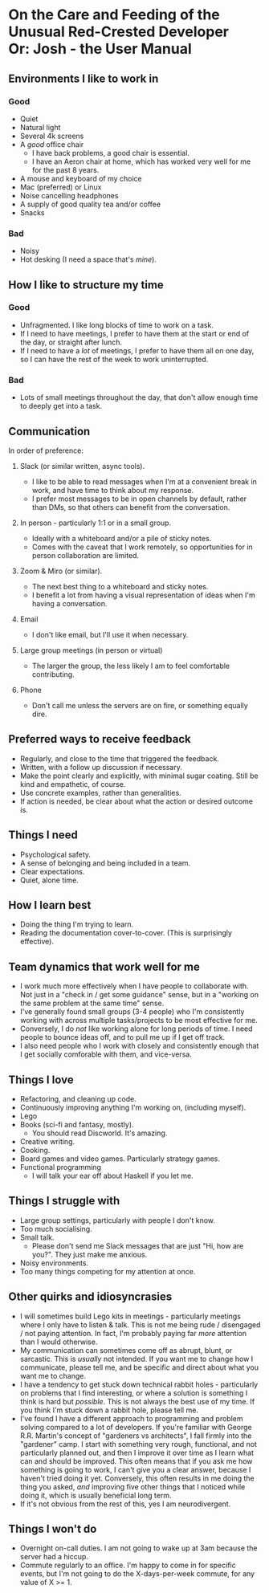 # On the Care and Feeding of the Unusual Red-Crested Developer <br/> Or: Josh - the User Manual

## Environments I like to work in

### Good
- Quiet
- Natural light
- Several 4k screens
- A *good* office chair
    - I have back problems, a good chair is essential.
    - I have an Aeron chair at home, which has worked very well for me for the past 8 years.
- A mouse and keyboard of my choice
- Mac (preferred) or Linux
- Noise cancelling headphones
- A supply of good quality tea and/or coffee
- Snacks

### Bad
- Noisy
- Hot desking (I need a space that's *mine*).

## How I like to structure my time

### Good
- Unfragmented. I like long blocks of time to work on a task.
- If I need to have meetings, I prefer to have them at the start or end of the day, or straight after lunch.
- If I need to have a *lot* of meetings, I prefer to have them all on one day, so I can have the rest of the week to work uninterrupted.

### Bad
- Lots of small meetings throughout the day, that don't allow enough time to deeply get into a task.

## Communication

In order of preference:

1. Slack (or similar written, async tools).
    - I like to be able to read messages when I'm at a convenient break in work, and have time to think about my response.
    - I prefer most messages to be in open channels by default, rather than DMs, so that others can benefit from the conversation.

2. In person - particularly 1:1 or in a small group.
    - Ideally with a whiteboard and/or a pile of sticky notes.
    - Comes with the caveat that I work remotely, so opportunities for in person collaboration are limited.

3. Zoom & Miro (or similar).
    - The next best thing to a whiteboard and sticky notes.
    - I benefit a lot from having a visual representation of ideas when I'm having a conversation.

4. Email
    - I don't like email, but I'll use it when necessary.

5. Large group meetings (in person or virtual)
    - The larger the group, the less likely I am to feel comfortable contributing.

6. Phone
    - Don't call me unless the servers are on fire, or something equally dire.

## Preferred ways to receive feedback
- Regularly, and close to the time that triggered the feedback.
- Written, with a follow up discussion if necessary.
- Make the point clearly and explicitly, with minimal sugar coating. Still be kind and empathetic, of course.
- Use concrete examples, rather than generalities.
- If action is needed, be clear about what the action or desired outcome is.

## Things I need
- Psychological safety.
- A sense of belonging and being included in a team.
- Clear expectations.
- Quiet, alone time.

## How I learn best
- Doing the thing I'm trying to learn.
- Reading the documentation cover-to-cover. (This is surprisingly effective).

## Team dynamics that work well for me
- I work much more effectively when I have people to collaborate with. Not just in a "check in / get some guidance" sense, but in a "working on the same problem at the same time" sense.
- I've generally found small groups (3-4 people) who I'm consistently working with across multiple tasks/projects to be most effective for me.
- Conversely, I do *not* like working alone for long periods of time. I need people to bounce ideas off, and to pull me up if I get off track.
- I also need people who I work with closely and consistently enough that I get socially comforable with them, and vice-versa.

## Things I love
- Refactoring, and cleaning up code.
- Continuously improving anything I'm working on, (including myself).
- Lego
- Books (sci-fi and fantasy, mostly).
  - You should read Discworld. It's amazing.
- Creative writing.
- Cooking.
- Board games and video games. Particularly strategy games.
- Functional programming
  - I will talk your ear off about Haskell if you let me.

## Things I struggle with
- Large group settings, particularly with people I don't know.
- Too much socialising.
- Small talk.
  - Please don't send me Slack messages that are just "Hi, how are you?". They just make me anxious.
- Noisy environments.
- Too many things competing for my attention at once.

## Other quirks and idiosyncrasies
- I will sometimes build Lego kits in meetings - particularly meetings where I only have to listen & talk. This is not me being rude / disengaged / not paying attention. In fact, I'm probably paying far *more* attention than I would otherwise.
- My communication can sometimes come off as abrupt, blunt, or sarcastic. This is *usually* not intended. If you want me to change how I communicate, please tell me, and be specific and direct about what you want me to change.
- I have a tendency to get stuck down technical rabbit holes - particularly on problems that I find interesting, or where a solution is something I think is hard but *possible*. This is not always the best use of my time. If you think I'm stuck down a rabbit hole, please tell me.
- I've found I have a different approach to programming and problem solving compared to a lot of developers. If you're familiar with George R.R. Martin's concept of "gardeners vs architects", I fall firmly into the "gardener" camp. I start with something very rough, functional, and not particularly planned out, and then I improve it over time as I learn what can and should be improved. This often means that if you ask me how something is going to work, I can't give you a clear answer, because I haven't tried doing it yet. Conversely, this often results in me doing the thing you asked, *and* improving five other things that I noticed while doing it, which is usually beneficial long term.
- If it's not obvious from the rest of this, yes I am neurodivergent.

## Things I won't do
- Overnight on-call duties. I am not going to wake up at 3am because the server had a hiccup.
- Commute regularly to an office. I'm happy to come in for specific events, but I'm not going to do the X-days-per-week commute, for any value of X >= 1.
